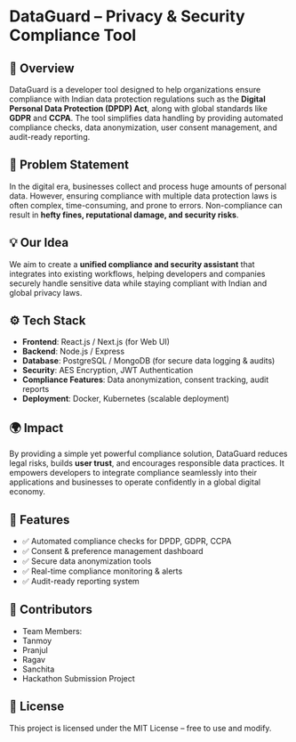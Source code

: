 # DataGuard – Privacy & Security Compliance Tool  

## 📌 Overview  
DataGuard is a developer tool designed to help organizations ensure compliance with Indian data protection regulations such as the **Digital Personal Data Protection (DPDP) Act**, along with global standards like **GDPR** and **CCPA**. The tool simplifies data handling by providing automated compliance checks, data anonymization, user consent management, and audit-ready reporting.  

## 🚩 Problem Statement  
In the digital era, businesses collect and process huge amounts of personal data. However, ensuring compliance with multiple data protection laws is often complex, time-consuming, and prone to errors. Non-compliance can result in **hefty fines, reputational damage, and security risks**.  

## 💡 Our Idea  
We aim to create a **unified compliance and security assistant** that integrates into existing workflows, helping developers and companies securely handle sensitive data while staying compliant with Indian and global privacy laws.  

## ⚙️ Tech Stack  
- **Frontend**: React.js / Next.js (for Web UI)  
- **Backend**: Node.js / Express  
- **Database**: PostgreSQL / MongoDB (for secure data logging & audits)  
- **Security**: AES Encryption, JWT Authentication  
- **Compliance Features**: Data anonymization, consent tracking, audit reports  
- **Deployment**: Docker, Kubernetes (scalable deployment)  

## 🌍 Impact  
By providing a simple yet powerful compliance solution, DataGuard reduces legal risks, builds **user trust**, and encourages responsible data practices. It empowers developers to integrate compliance seamlessly into their applications and businesses to operate confidently in a global digital economy.  

## 🚀 Features  
- ✅ Automated compliance checks for DPDP, GDPR, CCPA  
- ✅ Consent & preference management dashboard  
- ✅ Secure data anonymization tools  
- ✅ Real-time compliance monitoring & alerts  
- ✅ Audit-ready reporting system  

## 👥 Contributors  
- Team Members:
- Tanmoy 
- Pranjul
- Ragav
- Sanchita
- Hackathon Submission Project  

## 📄 License  
This project is licensed under the MIT License – free to use and modify.  
